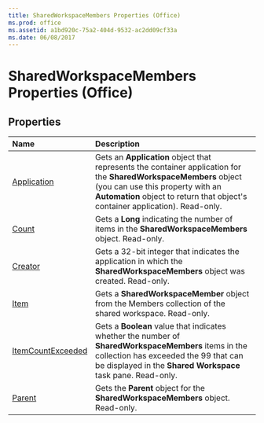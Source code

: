 ```yaml
---
title: SharedWorkspaceMembers Properties (Office)
ms.prod: office
ms.assetid: a1bd920c-75a2-404d-9532-ac2dd09cf33a
ms.date: 06/08/2017
---
```



# SharedWorkspaceMembers Properties (Office)

## Properties



|**Name**|**Description**|
|:-----|:-----|
|[Application](sharedworkspacemembers-application-property-office.md)|Gets an **Application** object that represents the container application for the **SharedWorkspaceMembers** object (you can use this property with an **Automation** object to return that object's container application). Read-only.|
|[Count](sharedworkspacemembers-count-property-office.md)|Gets a **Long** indicating the number of items in the **SharedWorkspaceMembers** object. Read-only.|
|[Creator](sharedworkspacemembers-creator-property-office.md)|Gets a 32-bit integer that indicates the application in which the **SharedWorkspaceMembers** object was created. Read-only.|
|[Item](sharedworkspacemembers-item-property-office.md)|Gets a **SharedWorkspaceMember** object from the Members collection of the shared workspace. Read-only.|
|[ItemCountExceeded](sharedworkspacemembers-itemcountexceeded-property-office.md)|Gets a **Boolean** value that indicates whether the number of **SharedWorkspaceMembers** items in the collection has exceeded the 99 that can be displayed in the **Shared Workspace** task pane. Read-only.|
|[Parent](sharedworkspacemembers-parent-property-office.md)|Gets the **Parent** object for the **SharedWorkspaceMembers** object. Read-only.|

